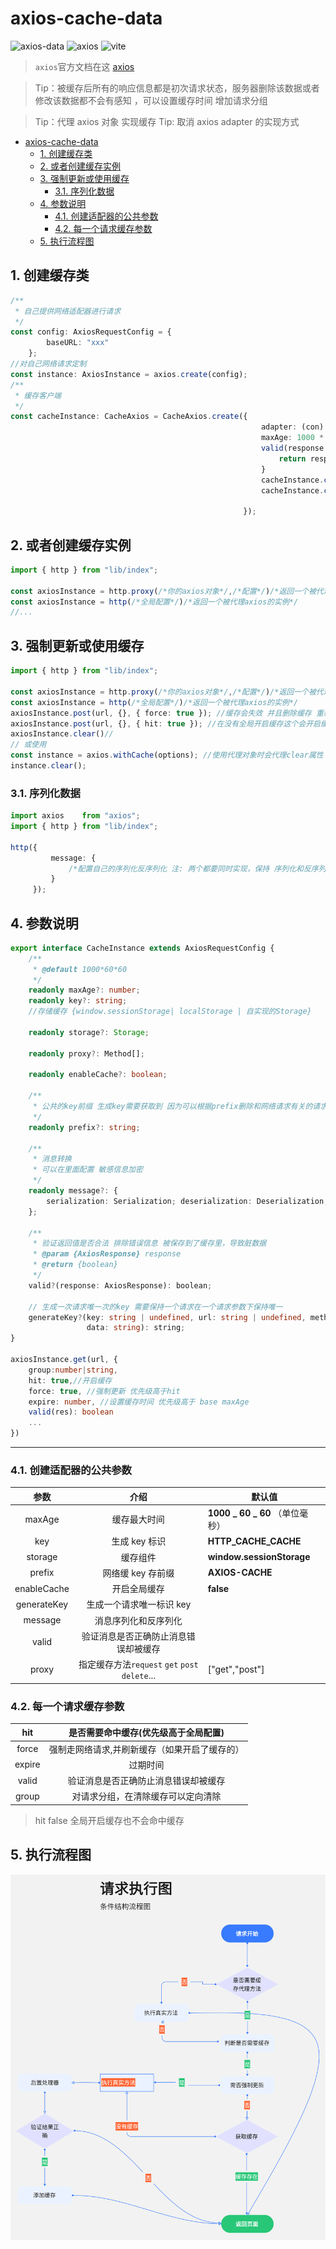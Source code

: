 <!-- @format -->

# axios-cache-data

![axios-data](https://badgen.net/badge/axios-cache-data/1.20.6/blue?icon=github) ![axios](https://badgen.net/badge/axios/^1.2.2/green?icon=github) ![vite](https://badgen.net/badge/vite/^4.0.3/blue?icon=github)

> `axios`官方文档在这 [axios](https://axios-http.com/)

> Tip：被缓存后所有的响应信息都是初次请求状态，服务器删除该数据或者修改该数据都不会有感知 ，可以设置缓存时间
> 增加请求分组

> Tip：代理 axios 对象 实现缓存
> Tip: 取消 axios adapter 的实现方式

<!-- TOC -->

- [axios-cache-data](#axios-cache-data)
	- [1. 创建缓存类](#1-创建缓存类)
	- [2. 或者创建缓存实例](#2-或者创建缓存实例)
	- [3. 强制更新或使用缓存](#3-强制更新或使用缓存)
		- [3.1. 序列化数据](#31-序列化数据)
	- [4. 参数说明](#4-参数说明)
		- [4.1. 创建适配器的公共参数](#41-创建适配器的公共参数)
		- [4.2. 每一个请求缓存参数](#42-每一个请求缓存参数)
	- [5. 执行流程图](#5-执行流程图)

<!-- /TOC -->

## 1. 创建缓存类

```typescript
/**
 * 自己提供网络适配器进行请求
 */
const config: AxiosRequestConfig = {
		baseURL: "xxx"
	};
//对自己网络请求定制
const instance: AxiosInstance = axios.create(config);
/**
 * 缓存客户端
 */
const cacheInstance: CacheAxios = CacheAxios.create({
	                                                    adapter: (con) => instance.request(con),
	                                                    maxAge: 1000 * 60 * 30,
	                                                    valid(response: AxiosResponse): boolean {
		                                                    return response.status === 200 && response.data.code === 200;
	                                                    }
	                                                    cacheInstance.clear();//清除所有的缓存
	                                                    cacheInstance.clear(config)//某个指定的缓存 注意和你请求的配置要一样

                                                    });
```

## 2. 或者创建缓存实例

```typescript
import { http } from "lib/index";

const axiosInstance = http.proxy(/*你的axios对象*/,/*配置*/)/*返回一个被代理axios的实例*/
const axiosInstance = http(/*全局配置*/)/*返回一个被代理axios的实例*/
//...
```

## 3. 强制更新或使用缓存

```typescript
import { http } from "lib/index";

const axiosInstance = http.proxy(/*你的axios对象*/,/*配置*/)/*返回一个被代理axios的实例*/
const axiosInstance = http(/*全局配置*/)/*返回一个被代理axios的实例*/
axiosInstance.post(url, {}, { force: true }); //缓存会失效 并且删除缓存 重新走网络请求
axiosInstance.post(url, {}, { hit: true }); //在没有全局开启缓存这个会开启缓存
axiosInstance.clear()//
// 或使用
const instance = axios.withCache(options); //使用代理对象时会代理clear属性
instance.clear();
```

### 3.1. 序列化数据

```typescript
import axios    from "axios";
import { http } from "lib/index";

http({
	     message: {
		     /*配置自己的序列化反序列化 注: 两个都要同时实现，保持 序列化和反序列化的一致性*/
	     }
     });
```

## 4. 参数说明

```typescript
export interface CacheInstance extends AxiosRequestConfig {
	/**
	 * @default 1000*60*60
	 */
	readonly maxAge?: number;
	readonly key?: string;
	//存储缓存 {window.sessionStorage| localStorage | 自实现的Storage}

	readonly storage?: Storage;

	readonly proxy?: Method[];

	readonly enableCache?: boolean;

	/**
	 * 公共的key前缀 生成key需要获取到 因为可以根据prefix删除和网络请求有关的请求
	 */
	readonly prefix?: string;

	/**
	 * 消息转换
	 * 可以在里面配置 敏感信息加密
	 */
	readonly message?: {
		serialization: Serialization; deserialization: Deserialization;
	};

	/**
	 * 验证返回值是否合法 排除错误信息 被保存到了缓存里，导致脏数据
	 * @param {AxiosResponse} response
	 * @return {boolean}
	 */
	valid?(response: AxiosResponse): boolean;

	// 生成一次请求唯一次的key 需要保持一个请求在一个请求参数下保持唯一
	generateKey?(key: string | undefined, url: string | undefined, method: any, header: any, params: string,
	             data: string): string;
}

axiosInstance.get(url, {
	group:number|string,
	hit: true,//开启缓存
	force: true, //强制更新 优先级高于hit
	expire: number, //设置缓存时间 优先级高于 base maxAge
	valid(res): boolean
	...
})
```

---

### 4.1. 创建适配器的公共参数

|    参数     |                      介绍                      | 默认值                          |
| :---------: | :--------------------------------------------: | ------------------------------- |
|   maxAge    |                  缓存最大时间                  | **1000 _ 60 _ 60** （单位毫秒） |
|     key     |                 生成 key 标识                  | **HTTP_CACHE_CACHE**            |
|   storage   |                    缓存组件                    | **window.sessionStorage**       |
|   prefix    |               网络缓 key 存前缀                | **AXIOS-CACHE**                 |
| enableCache |                  开启全局缓存                  | **false**                       |
| generateKey |            生成一个请求唯一标识 key            |                                 |
|   message   |              消息序列化和反序列化              |                                 |
|    valid    |      验证消息是否正确防止消息错误却被缓存      |                                 |
|    proxy    | 指定缓存方法`request` `get` `post` `delete`... | ["get","post"]                  |

### 4.2. 每一个请求缓存参数

|  hit   |     是否需要命中缓存(优先级高于全局配置)      |
| :----: | :-------------------------------------------: |
| force  | 强制走网络请求,并刷新缓存（如果开启了缓存的） |
| expire |                   过期时间                    |
| valid  |     验证消息是否正确防止消息错误却被缓存      |
| group  |      对请求分组，在清除缓存可以定向清除       |

> hit false 全局开启缓存也不会命中缓存

## 5. 执行流程图

![](流程图.png)
